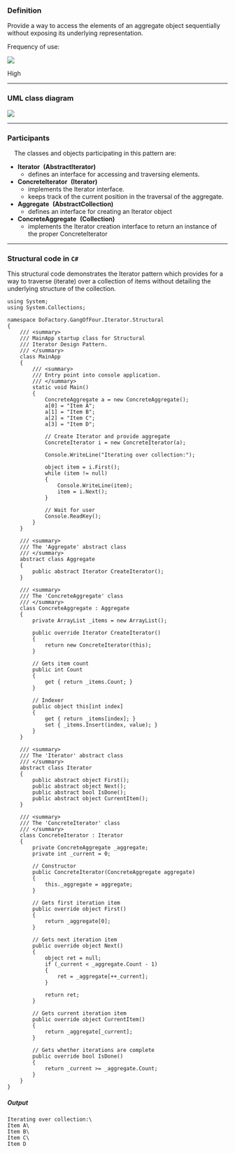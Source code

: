 ### Definition

Provide a way to access the elements of an aggregate object sequentially without exposing its underlying representation.

Frequency of use:

![](https://www.dofactory.com/images/use_high.gif)

High

* * * * *

### UML class diagram

![](https://www.dofactory.com/images/diagrams/net/iterator.gif)

* * * * *

### Participants

    The classes and objects participating in this pattern are:

-   **Iterator**  **(AbstractIterator)**
    -   defines an interface for accessing and traversing elements.
-   **ConcreteIterator**  **(Iterator)**
    -   implements the Iterator interface.
    -   keeps track of the current position in the traversal of the aggregate.
-   **Aggregate**  **(AbstractCollection)**
    -   defines an interface for creating an Iterator object
-   **ConcreteAggregate**  **(Collection)**
    -   implements the Iterator creation interface to return an instance of the proper ConcreteIterator

* * * * *

### Structural code in `C#`

This structural code demonstrates the Iterator pattern which provides for a way to traverse (iterate) over a collection of items without detailing the underlying structure of the collection.

    using System;
    using System.Collections;
    
    namespace DoFactory.GangOfFour.Iterator.Structural
    {
        /// <summary>
        /// MainApp startup class for Structural 
        /// Iterator Design Pattern.
        /// </summary>
        class MainApp
        {
            /// <summary>
            /// Entry point into console application.
            /// </summary>
            static void Main()
            {
                ConcreteAggregate a = new ConcreteAggregate();
                a[0] = "Item A";
                a[1] = "Item B";
                a[2] = "Item C";
                a[3] = "Item D";
    
                // Create Iterator and provide aggregate
                ConcreteIterator i = new ConcreteIterator(a);
    
                Console.WriteLine("Iterating over collection:");
    
                object item = i.First();
                while (item != null)
                {
                    Console.WriteLine(item);
                    item = i.Next();
                }
    
                // Wait for user
                Console.ReadKey();
            }
        }
    
        /// <summary>
        /// The 'Aggregate' abstract class
        /// </summary>
        abstract class Aggregate
        {
            public abstract Iterator CreateIterator();
        }
    
        /// <summary>
        /// The 'ConcreteAggregate' class
        /// </summary>
        class ConcreteAggregate : Aggregate
        {
            private ArrayList _items = new ArrayList();
    
            public override Iterator CreateIterator()
            {
                return new ConcreteIterator(this);
            }
    
            // Gets item count
            public int Count
            {
                get { return _items.Count; }
            }
    
            // Indexer
            public object this[int index]
            {
                get { return _items[index]; }
                set { _items.Insert(index, value); }
            }
        }
    
        /// <summary>
        /// The 'Iterator' abstract class
        /// </summary>
        abstract class Iterator
        {
            public abstract object First();
            public abstract object Next();
            public abstract bool IsDone();
            public abstract object CurrentItem();
        }
    
        /// <summary>
        /// The 'ConcreteIterator' class
        /// </summary>
        class ConcreteIterator : Iterator
        {
            private ConcreteAggregate _aggregate;
            private int _current = 0;
    
            // Constructor
            public ConcreteIterator(ConcreteAggregate aggregate)
            {
                this._aggregate = aggregate;
            }
    
            // Gets first iteration item
            public override object First()
            {
                return _aggregate[0];
            }
    
            // Gets next iteration item
            public override object Next()
            {
                object ret = null;
                if (_current < _aggregate.Count - 1)
                {
                    ret = _aggregate[++_current];
                }
    
                return ret;
            }
    
            // Gets current iteration item
            public override object CurrentItem()
            {
                return _aggregate[_current];
            }
    
            // Gets whether iterations are complete
            public override bool IsDone()
            {
                return _current >= _aggregate.Count;
            }
        }
    }

##### Output

    Iterating over collection:\
    Item A\
    Item B\
    Item C\
    Item D